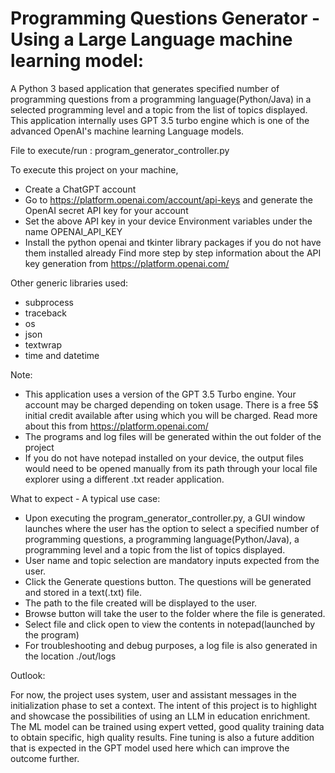 # Programming Questions Generator - Using a Large Language machine learning model:
A Python 3 based application that generates specified number of programming questions from a programming language(Python/Java) in a selected programming level and a topic from the list of topics displayed.
This application internally uses GPT 3.5 turbo engine which is one of the advanced OpenAI's machine learning Language models.

File to execute/run : program_generator_controller.py

To execute this project on your machine,
  - Create a ChatGPT account
  - Go to https://platform.openai.com/account/api-keys and generate the OpenAI secret API key for your account
  - Set the above API key in your device Environment variables under the name OPENAI_API_KEY  
  - Install the python openai and tkinter library packages if you do not have them installed already
    Find more step by step information about the API key generation from https://platform.openai.com/

Other generic libraries used:
  - subprocess
  - traceback
  - os
  - json
  - textwrap
  - time and datetime

Note:
  - This application uses a version of the GPT 3.5 Turbo engine. Your account may be charged depending on token usage.
    There is a free 5$ initial credit available after using which you will be charged.
    Read more about this from https://platform.openai.com/
  - The programs and log files will be generated within the out folder of the project
  - If you do not have notepad installed on your device, the output files would need to be opened manually from its path 
    through your local file explorer using a different .txt reader application.

What to expect - A typical use case:
  - Upon executing the program_generator_controller.py, a GUI window launches where the user has the option to select a specified number of 
    programming questions, a programming language(Python/Java), a programming level and a topic from the list of topics displayed.
  - User name and topic selection are mandatory inputs expected from the user.
  - Click the Generate questions button. The questions will be generated and stored in a text(.txt) file.
  - The path to the file created will be displayed to the user. 
  - Browse button will take the user to the folder where the file is generated.
  - Select file and click open to view the contents in notepad(launched by the program)
  - For troubleshooting and debug purposes, a log file is also generated in the location ./out/logs

Outlook:

For now, the project uses system, user and assistant messages in the initialization phase to set a context. The intent 
of this project is to highlight and showcase the possibilities of using an LLM in education enrichment.
The ML model can be trained using expert vetted, good quality training data to obtain specific, high quality results.
Fine tuning is also a future addition that is expected in the GPT model used here which can improve the outcome further.

